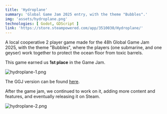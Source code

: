 ```yaml
---
title: 'Hydroplane'
summary: 'Global Game Jam 2025 entry, with the theme "Bubbles".'
img: 'assets/hydroplane.png'
technologies: [ Godot, GDScript ]
link: 'https://store.steampowered.com/app/3510030/Hydroplane/'
---
```


A local cooperative 2 player game made for the 48h Global Game Jam 2025, with the theme "Bubbles", where the players (one
submarine, and one geyser) work together to protect the ocean floor from toxic barrels.

This game earned us **1st place** in the Game Jam.

![hydroplane-1.png](assets/projects/hydroplane-1.png)

The GGJ version can be found [here](https://lorddeathunter.itch.io/hydroplane).

After the game jam, we continued to work on it, adding more content and features, and eventually releasing it on Steam.

![hydroplane-2.png](assets/projects/hydroplane-2.png)

